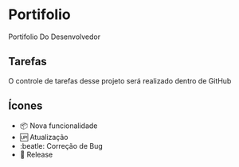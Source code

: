 # Portifolio

Portifolio Do Desenvolvedor

## Tarefas

O controle de tarefas desse projeto será realizado dentro de GitHub

## Ícones

- :package: Nova funcionalidade
- :up: Atualização
- :beatle: Correção de Bug
- :checkered_flag: Release
